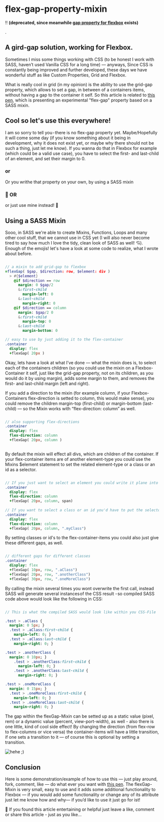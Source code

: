 # flex-gap-property-mixin 
‼️ **(deprecated, since meanwhile [gap property for flexbox](https://caniuse.com/?search=gap) exists)**

.

## A gird-gap solution, working for Flexbox.

Sometimes I miss some things working with CSS (to be honest I work with SASS, haven’t used Vanilla CSS for a long time) — anyways, Since CSS is constantly being improved and further developed, these days we have wonderful stuff as like Custom Properties, Grid and Flexbox.

What is really cool in grid (in my opinion) is the ability to use the grid-gap property, which allows to set a gap, in between of a containers items, without having a gap to the container it self. So this article is related to [this pen](https://codepen.io/lazercaveman/pen/bGbMZgd), which is presenting an experimental "flex-gap" property based on a SASS mixin.

## Cool so let's use this everywhere!

I am so sorry to tell you - there is no flex-gap property yet. Maybe/Hopefully it will come some day (if you know something about it being in development, why it does not exist yet, or maybe why there should not be such a thing, just let me know). If you wanna do that in Flexbox for example (which could be a valid use case), you have to select the first- and last-child of an element, and set their margin to 0.

### or

Or you writhe that property on your own, by using a SASS mixin

### 🙌  OR

or just use mine instead! 🎉

## Using a SASS Mixin

Sooo, in SASS we're able to create Mixins, Functions, Loops and many other cool stuff, that we cannot use in CSS yet (I will also never become tired to say how much I love the tidy, clean look of SASS as well! 💘). Enough of the emojis! let's have a look at some code to realize, what I wrote about before.

```sass

// a mixin to add grid-gap to flexbox
=flexGap( $gap, $direction: row, $element: div )
  > #{$element}
    @if $direction == row
      margin: 0 $gap/2
      &:first-child
        margin-left: 0
      &:last-child
        margin-right: 0
    @if $direction == column
      margin: $gap/2 0
      &:first-child
        margin-top: 0
      &:last-child
        margin-bottom: 0

// easy to use by just adding it to the flex-container
.container
  display: flex
  +flexGap( 20px )

```

Okay, lets have a look at what I’ve done — what the mixin does is, to select each of the containers children (so you could use the mixin on a Flexbox-Container it self, just like the grid-gap property, not on its children, as you would do it by using margin), adds some margin to them, and removes the first- and last-child margin (left and right).

If you add a direction to the mixin (for example column, if your Flexbox-Containers flex-direction is setted to column, this would make sense), you could remove the children margin-top (first-child) or margin-bottom (last-child) — so the Mixin works with “flex-direction: column” as well.

```sass

// also supporting flex-directions
.container
  display: flex
  flex-direction: column
  +flexGap( 20px, column )
	
```

By default the mixin will effect all divs, which are children of the container. If your flex-container items are of another element-type you could use the Mixins $element statement to set the related element-type or a class or an id as a selector.

```sass

// If you just want to select an element you could write it plane into the mixin.
.container
  display: flex
  flex-direction: column
  +flexGap( 20px, column, span)
	
// If you want to select a class or an id you'd have to put the selector into quote marks.
.container
  display: flex
  flex-direction: column
  +flexGap( 20px, column, ".myClass")

```

By setting classes or id's to the flex-container-items you could also just give these different gaps, as well.

```sass

// different gaps for different classes
.container
  display: flex
  +flexGap( 10px, row, ".aClass")
  +flexGap( 20px, row, ".anotherClass")
  +flexGap( 30px, row, ".oneMoreClass")

```

By calling the mixin several times you wont overwrite the first call, instead SASS will generate several instances of the CSS result - so compiled SASS code above would look like the following in CSS:

```sass

// This is what the compiled SASS would look like within you CSS-File

.test > .aClass {
  margin: 0 5px; }
  .test > .aClass:first-child {
    margin-left: 0; }
  .test > .aClass:last-child {
    margin-right: 0; }

.test > .anotherClass {
  margin: 0 10px; }
    .test > .anotherClass:first-child {
      margin-left: 0; }
    .test > .anotherClass:last-child {
      margin-right: 0; }

.test > .oneMoreClass {
  margin: 0 15px; }
  .test > .oneMoreClass:first-child {
    margin-left: 0; }
  .test > .oneMoreClass:last-child {
    margin-right: 0; }

```

The gap within the flexGap-Mixin can be setted up as a static value (pixel, rem) or a dynamic value (percent, view-port-width), as well - also there is one little, kind of cool side effect! By changing the direction (from flex-row to flex-columns or vice versa) the container-items will have a little transition, if one sets a transition to it — of course this is optional by setting a transition.

![hehe ;)](https://media.giphy.com/media/VGs4AxrJBk9aw/giphy.gif)



## Conclusion

Here is some demonstration/example of how to use this — just play around, fork, comment, like — do what ever you want with [this pen](https://codepen.io/lazercaveman/pen/bGbMZgd). The flexGap-Mixin is very small, easy to use and it adds some additional functionality to Flexbox — if you would add some functionality or change any of its attribute just let me know how and why— if you’d like to use it just go for ist!

👏 If you found this article entertaining or helpful just leave a like, comment or share this article - just as you like...
